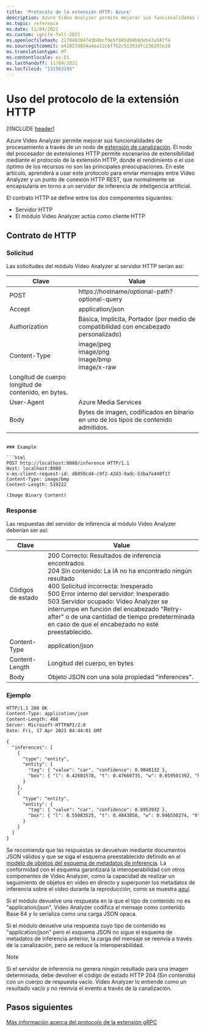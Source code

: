 ```yaml
---
title: 'Protocolo de la extensión HTTP: Azure'
description: Azure Video Analyzer permite mejorar sus funcionalidades de procesamiento a través de un nodo de extensión de canalización. El procesador de extensiones HTTP permite escenarios de extensibilidad mediante el protocolo HTTP, donde el rendimiento o el uso óptimo de los recursos no es la principal preocupación.
ms.topic: reference
ms.date: 11/04/2021
ms.custom: ignite-fall-2021
ms.openlocfilehash: 217848284743b0bcf9e5f805d04b0deb43a587f4
ms.sourcegitcommit: e41827d894a4aa12cbff62c51393dfc236297e10
ms.translationtype: HT
ms.contentlocale: es-ES
ms.lasthandoff: 11/04/2021
ms.locfileid: "131563195"
---
```

# <a name="use-the-http-extension-protocol"></a>Uso del protocolo de la extensión HTTP 

[!INCLUDE [header](includes/edge-env.md)]

Azure Video Analyzer permite mejorar sus funcionalidades de procesamiento a través de un nodo de [extensión de canalización](../pipeline-extension.md). El nodo del procesador de extensiones HTTP permite escenarios de extensibilidad mediante el protocolo de la extensión HTTP, donde el rendimiento o el uso óptimo de los recursos no son las principales preocupaciones. En este artículo, aprenderá a usar este protocolo para enviar mensajes entre Video Analyzer y un punto de conexión HTTP REST, que normalmente se encapsularía en torno a un servidor de inferencia de inteligencia artificial.

El contrato HTTP se define entre los dos componentes siguientes:

* Servidor HTTP
* El módulo Video Analyzer actúa como cliente HTTP

## <a name="http-contract"></a>Contrato de HTTP

### <a name="request"></a>Solicitud

Las solicitudes del módulo Video Analyzer al servidor HTTP serían así:

|Clave|Value|
|---|---|
|POST|https://hostname/optional-path?optional-query|
|Accept|application/json|
|Authorization| Básica, Implícita, Portador (por medio de compatibilidad con encabezado personalizado)|
|Content-Type|  image/jpeg<br/>image/png<br/>image/bmp<br/>image/x-raw|
|Longitud de cuerpo longitud de contenido, en bytes.   ||
|User-Agent |Azure Media Services|
|Body|  Bytes de imagen, codificados en binario en uno de los tipos de contenido admitidos.|
```

### Example

```html
POST http://localhost:8080/inference HTTP/1.1
Host: localhost:8080
x-ms-client-request-id: d6050cd4-c9f2-42d3-9adc-53ba7e440f17
Content-Type: image/bmp
Content-Length: 519222

(Image Binary Content)
```

### <a name="response"></a>Response

Las respuestas del servidor de inferencia al módulo Video Analyzer deberían ser así:

|Clave|   Value|
|---|----|
|Códigos de estado|  200 Correcto: Resultados de inferencia encontrados<br/>204 Sin contenido: La IA no ha encontrado ningún resultado<br/>400 Solicitud incorrecta: Inesperado<br/>500 Error interno del servidor: Inesperado<br/>503 Servidor ocupado: Video Analyzer se interrumpe en función del encabezado "Retry-after" o de una cantidad de tiempo predeterminada en caso de que el encabezado no esté preestablecido.|
|Content-Type   |application/json|
|Content-Length |Longitud del cuerpo, en bytes|
|Body|  Objeto JSON con una sola propiedad "inferences".|

### <a name="example"></a>Ejemplo

```html
HTTP/1.1 200 OK
Content-Type: application/json
Content-Length: 468
Server: Microsoft-HTTPAPI/2.0
Date: Fri, 17 Apr 2021 04:44:01 GMT

{
  "inferences": [
    {
      "type": "entity",
      "entity": {
        "tag": { "value": "car", "confidence": 0.9048132 },
        "box": { "l": 0.42681578, "t": 0.47660735, "w": 0.019501392, "h": 0.020954132 }
      }
    },
    {
      "type": "entity",
      "entity": {
        "tag": { "value": "car", "confidence": 0.8953932 },
        "box": { "l": 0.55083525, "t": 0.4843858, "w": 0.046550274, "h": 0.046502113 }
      }
    }    
  ]
}
```

Se recomienda que las respuestas se devuelvan mediante documentos JSON válidos y que se siga el esquema preestablecido definido en el [modelo de objetos del esquema de metadatos de inferencia](inference-metadata-schema.md). La conformidad con el esquema garantizará la interoperabilidad con otros componentes de Video Analyzer, como la capacidad de realizar un seguimiento de objetos en vídeo en directo y superponer los metadatos de inferencia sobre el vídeo durante la reproducción, como se muestra [aquí](record-stream-inference-data-with-video.md).

Si el módulo devuelve una respuesta en la que el tipo de contenido no es "application/json", Video Analyzer codifica el mensaje como contenido Base 64 y lo serializa como una carga JSON opaca.

Si el módulo devuelve una respuesta cuyo tipo de contenido es "application/json" pero el esquema JSON no sigue el esquema de metadatos de inferencia anterior, la carga del mensaje se reenvía a través de la canalización, pero se reduce la interoperabilidad.

> [!NOTE]
> Si el servidor de inferencia no genera ningún resultado para una imagen determinada, debe devolver el código de estado HTTP 204 (Sin contenido) con un cuerpo de respuesta vacío. Video Analyzer lo entiende como un resultado vacío y no reenvía el evento a través de la canalización.

## <a name="next-steps"></a>Pasos siguientes

[Más información acerca del protocolo de la extensión gRPC](grpc-extension-protocol.md)
